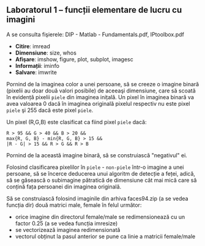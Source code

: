 Laboratorul 1 – funcții elementare de lucru cu imagini
-------------------------------------------------------------

A se consulta fişierele: DIP - Matlab - Fundamentals.pdf, IPtoolbox.pdf

- **Citire**: imread
- **Dimensiune**: size, whos
- **Afişare**: imshow, figure, plot, subplot, imagesc
- **Informații**: iminfo
- **Salvare**: imwrite

Pornind de la imaginea color a unei persoane, să se creeze o imagine binară (pixelii au doar două
valori posibile) de aceeaşi dimensiune, care să scoată în evidență pixelii `piele` din imaginea
inițală. Un pixel în imaginea binară va avea valoarea 0 dacă în imaginea originală pixelul
respectiv nu este pixel `piele` şi 255 dacă este pixel `piele`.

Un pixel (R,G,B) este clasificat ca fiind pixel `piele` dacă:

```
R > 95 && G > 40 && B > 20 &&
max{R, G, B} - min{R, G, B} > 15 &&
|R - G| > 15 && R > G && R > B
```

Pornind de la această imagine binară, să se construiască "negativul" ei.

Folosind clasificarea pixelilor în `piele` - `non-piele` într-o imagine a unei persoane, să se
încerce deducerea unui algoritm de detecție a feței, adică, să se găsească o subimagine pătratică
de dimensiune cât mai mică care să conțină fața persoanei din imaginea originală.

Să se construiască folosind imaginile din arhiva faces94.zip (a se vedea funcția dir) două matrici
male, female în felul următor:

- orice imagine din directorul female/male se redimensionează cu un factor 0.25 (a se
vedea funcția imresize)
- se vectorizează imaginea redimensionată
- vectorul obținut la pasul anterior se pune ca linie a matricii female/male
